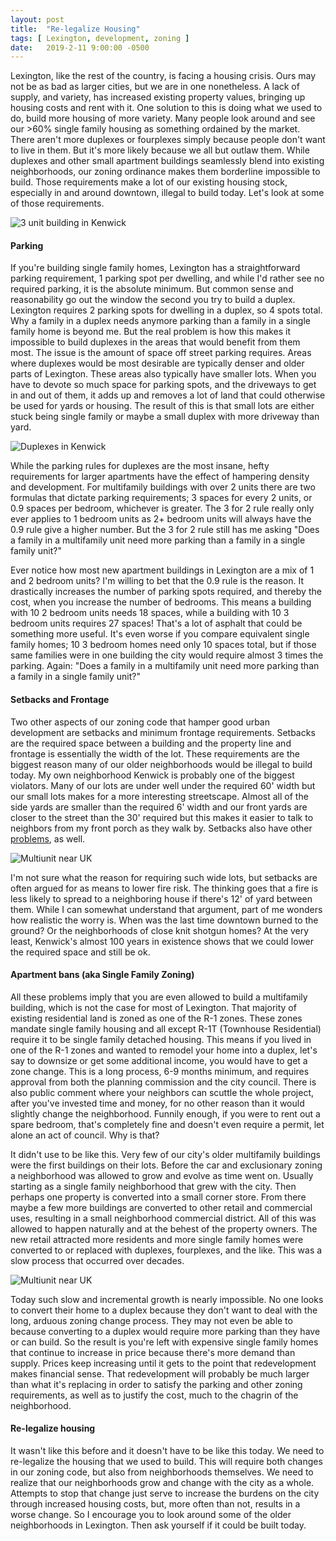 ```yaml
---
layout: post
title:  "Re-legalize Housing"
tags: [ Lexington, development, zoning ]
date:   2019-2-11 9:00:00 -0500
---
```


Lexington, like the rest of the country, is facing a housing crisis. Ours may
not be as bad as larger cities, but we are in one nonetheless. A lack of supply,
and variety, has increased existing property values, bringing up housing costs
and rent with it. One solution to this is doing what we used to do, build more
housing of more variety. Many people look around and see our >60% single family
housing as something ordained by the market. There aren't more duplexes or
fourplexes simply because people don't want to live in them. But it's more
likely because we all but outlaw them. While duplexes and other small apartment
buildings seamlessly blend into existing neighborhoods, our zoning ordinance
makes them borderline impossible to build. Those requirements make a lot of our
existing housing stock, especially in and around downtown, illegal to build
today. Let's look at some of those requirements.

![3 unit building in Kenwick]({{site.baseurl}}/assets/img/illegal-housing-1.png)

#### Parking

If you're building single family homes, Lexington has a straightforward parking
requirement, 1 parking spot per dwelling, and while I'd rather see no required
parking, it is the absolute minimum. But common sense and reasonability go out
the window the second you try to build a duplex. Lexington requires 2 parking
spots for dwelling in a duplex, so 4 spots total. Why a family in a duplex needs
anymore parking than a family in a single family home is beyond me. But the real
problem is how this makes it impossible to build duplexes in the areas that
would benefit from them most. The issue is the amount of space off street
parking requires. Areas where duplexes would be most desirable are typically
denser and older parts of Lexington. These areas also typically have smaller
lots. When you have to devote so much space for parking spots, and the driveways
to get in and out of them, it adds up and removes a lot of land that could
otherwise be used for yards or housing. The result of this is that small lots
are either stuck being single family or maybe a small duplex with more driveway
than yard.

![Duplexes in Kenwick]({{site.baseurl}}/assets/img/illegal-housing-5.png)

While the parking rules for duplexes are the most insane, hefty requirements for
larger apartments have the effect of hampering density and development. For
multifamily buildings with over 2 units there are two formulas that dictate
parking requirements; 3 spaces for every 2 units, or 0.9 spaces per bedroom,
whichever is greater. The 3 for 2 rule really only ever applies to 1 bedroom
units as 2+ bedroom units will always have the 0.9 rule give a higher number.
But the 3 for 2 rule still has me asking "Does a family in a multifamily
unit need more parking than a family in a single family unit?"

Ever notice how most new apartment buildings in Lexington are a mix of 
1 and 2 bedroom units? I'm willing to bet that the 0.9 rule is the reason. It
drastically increases the number of parking spots required, and thereby the
cost, when you increase the number of bedrooms. This means a building with 10
2 bedroom units needs 18 spaces, while a building with 10 3 bedroom units
requires 27 spaces! That's a lot of asphalt that could be something more useful.
It's even worse if you compare equivalent single family homes; 10 3 bedroom
homes need only 10 spaces total, but if those same families were in one building
the city would require almost 3 times the parking. Again: "Does a family in a
multifamily unit need more parking than a family in a single family unit?"

#### Setbacks and Frontage

Two other aspects of our zoning code that hamper good urban development are
setbacks and minimum frontage requirements. Setbacks are the required space
between a building and the property line and frontage is essentially the width
of the lot. These requirements are the biggest reason many of our older
neighborhoods would be illegal to build today. My own neighborhood Kenwick is
probably one of the biggest violators. Many of our lots are under well under the
required 60' width but our small lots makes for a more interesting streetscape.
Almost all of the side yards are smaller than the required 6' width and our
front yards are closer to the street than the 30' required but this makes it
easier to talk to neighbors from my front porch as they walk by. Setbacks also
have other
[problems](https://www.strongtowns.org/journal/2017/10/23/the-problem-with-setbacks),
as well.

![Multiunit near UK]({{site.baseurl}}/assets/img/illegal-housing-3.png)

I'm not sure what the reason for requiring such wide lots, but setbacks are
often argued for as means to lower fire risk. The thinking goes that a fire is
less likely to spread to a neighboring house if there's 12' of yard between
them. While I can somewhat understand that argument, part of me wonders how
realistic the worry is. When was the last time downtown burned to the ground? Or
the neighborhoods of close knit shotgun homes? At the very least, Kenwick's
almost 100 years in existence shows that we could lower the required space and
still be ok.

#### Apartment bans (aka Single Family Zoning)

All these problems imply that you are even allowed to build a multifamily
building, which is not the case for most of Lexington. That majority of existing
residential land is zoned as one of the R-1 zones. These zones mandate single
family housing and all except R-1T (Townhouse Residential) require it to be
single family detached housing. This means if you lived in one of the R-1 zones
and wanted to remodel your home into a duplex, let's say to downsize or get some
additional income, you would have to get a zone change. This is a long process,
6-9 months minimum, and requires approval from both the planning commission and
the city council. There is also public comment where your neighbors can scuttle
the whole project, after you've invested time and money, for no other reason
than it would slightly change the neighborhood. Funnily enough, if you were to
rent out a spare bedroom, that's completely fine and doesn't even require a
permit, let alone an act of council. Why is that?

It didn't use to be like this. Very few of our city's older multifamily
buildings were the first buildings on their lots. Before the car and
exclusionary zoning a neighborhood was allowed to grow and evolve as time went
on. Usually starting as a single family neighborhood that grew with the city.
Then perhaps one property is converted into a small corner store. From there
maybe a few more buildings are converted to other retail and commercial uses,
resulting in a small neighborhood commercial district. All of this was allowed
to happen naturally and at the behest of the property owners. The new retail
attracted more residents and more single family homes were converted to or
replaced with duplexes, fourplexes, and the like. This was a slow process that
occurred over decades.

![Multiunit near UK]({{site.baseurl}}/assets/img/illegal-housing-2.png)

Today such slow and incremental growth is nearly impossible. No one looks to
convert their home to a duplex because they don't want to deal with the long,
arduous zoning change process. They may not even be able to because converting
to a duplex would require more parking than they have or can build. So the
result is you're left with expensive single family homes that continue to
increase in price because there's more demand than supply. Prices keep
increasing until it gets to the point that redevelopment makes financial sense.
That redevelopment will probably be much larger than what it's replacing in
order to satisfy the parking and other zoning requirements, as
well as to justify the cost, much to the chagrin of the neighborhood.

#### Re-legalize housing

It wasn't like this before and it doesn't have to be like this today. We need to
re-legalize the housing that we used to build. This will require both changes in
our zoning code, but also from neighborhoods themselves. We need to realize that
our neighborhoods grow and change with the city as a whole. Attempts to stop
that change just serve to increase the burdens on the city through increased
housing costs, but, more often than not, results in a worse change. So I
encourage you to look around some of the older neighborhoods in Lexington. Then
ask yourself if it could be built today.